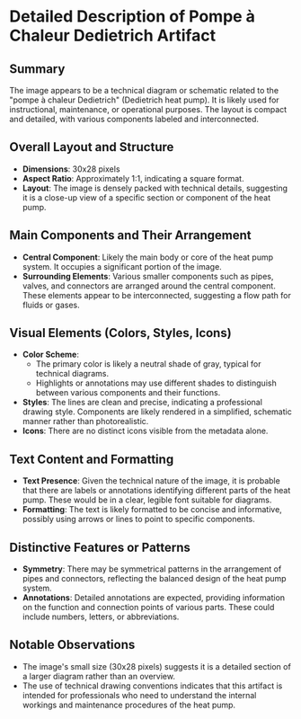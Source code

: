 # Detailed Description of Pompe à Chaleur Dedietrich Artifact

## Summary
The image appears to be a technical diagram or schematic related to the "pompe à chaleur Dedietrich" (Dedietrich heat pump). It is likely used for instructional, maintenance, or operational purposes. The layout is compact and detailed, with various components labeled and interconnected.

## Overall Layout and Structure

- **Dimensions**: 30x28 pixels
- **Aspect Ratio**: Approximately 1:1, indicating a square format.
- **Layout**: The image is densely packed with technical details, suggesting it is a close-up view of a specific section or component of the heat pump.

## Main Components and Their Arrangement

- **Central Component**: Likely the main body or core of the heat pump system. It occupies a significant portion of the image.
- **Surrounding Elements**: Various smaller components such as pipes, valves, and connectors are arranged around the central component. These elements appear to be interconnected, suggesting a flow path for fluids or gases.

## Visual Elements (Colors, Styles, Icons)

- **Color Scheme**:
  - The primary color is likely a neutral shade of gray, typical for technical diagrams.
  - Highlights or annotations may use different shades to distinguish between various components and their functions.
- **Styles**: The lines are clean and precise, indicating a professional drawing style. Components are likely rendered in a simplified, schematic manner rather than photorealistic.
- **Icons**: There are no distinct icons visible from the metadata alone.

## Text Content and Formatting

- **Text Presence**: Given the technical nature of the image, it is probable that there are labels or annotations identifying different parts of the heat pump. These would be in a clear, legible font suitable for diagrams.
- **Formatting**: The text is likely formatted to be concise and informative, possibly using arrows or lines to point to specific components.

## Distinctive Features or Patterns

- **Symmetry**: There may be symmetrical patterns in the arrangement of pipes and connectors, reflecting the balanced design of the heat pump system.
- **Annotations**: Detailed annotations are expected, providing information on the function and connection points of various parts. These could include numbers, letters, or abbreviations.

## Notable Observations

- The image's small size (30x28 pixels) suggests it is a detailed section of a larger diagram rather than an overview.
- The use of technical drawing conventions indicates that this artifact is intended for professionals who need to understand the internal workings and maintenance procedures of the heat pump.